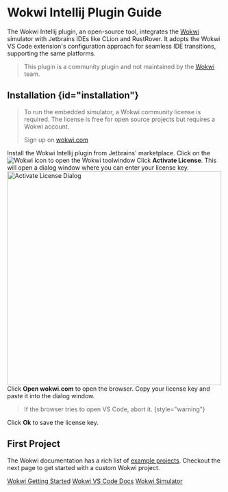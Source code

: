 # Wokwi Intellij Plugin Guide

The Wokwi Intellij plugin, an open-source tool, integrates the [Wokwi](https://wokwi.com) simulator with Jetbrains IDEs like CLion and RustRover.
It adopts the Wokwi VS Code extension's configuration approach for seamless IDE transitions, supporting the same platforms.

> This plugin is a community plugin and not maintained by the [Wokwi](https://wokwi.com) team.

## Installation {id="installation"}

> To run the embedded simulator, a Wokwi community license is required. 
> The license is free for open source projects but requires a Wokwi account.
> 
> Sign up on [wokwi.com](https://wokwi.com)


<procedure title="Install and Setup Wokwi Intellij">
<step>
Install the Wokwi Intellij plugin from Jetbrains' marketplace.
</step>
<step>
Click on the <img src="pluginIcon.svg" alt="Wokwi"/> icon to open the Wokwi toolwindow
</step>
<step>
Click <b>Activate License</b>. This will open a dialog window where you can enter your license key.
<img src="activate_license_dialog.png" alt="Activate License Dialog" width="500"/>
</step>
<step>
Click <b>Open wokwi.com</b> to open the browser. Copy your license key and paste it into the dialog window.

> If the browser tries to open VS Code, abort it.
> {style="warning"}
</step>
<step>
Click <b>Ok</b> to save the license key.
</step>
</procedure>

## First Project

The Wokwi documentation has a rich list
of [example projects](https://docs.wokwi.com/vscode/getting-started#example-projects).
Checkout the next page to get started with a custom Wokwi project.

<seealso>
    <category ref="wd">
        <a href="https://docs.wokwi.com/">Wokwi Getting Started</a>
        <a href="https://docs.wokwi.com/vscode">Wokwi VS Code Docs</a>
        <a href="https://wokwi.com/">Wokwi Simulator</a>
    </category>
</seealso>